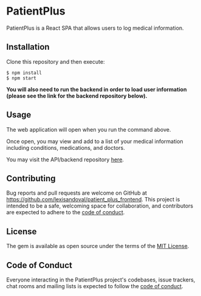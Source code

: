 # PatientPlus

PatientPlus is a React SPA that allows users to log medical information.

## Installation

Clone this repository and then execute:

    $ npm install
    $ npm start
    
**You will also need to run the backend in order to load user information (please see the link for the backend repository below).**

## Usage

The web application will open when you run the command above.

Once open, you may view and add to a list of your medical information including conditions, medications, and doctors.

You may visit the API/backend repository [here](https://github.com/lexisandoval/patient_plus_backend.git).

## Contributing

Bug reports and pull requests are welcome on GitHub at https://github.com/lexisandoval/patient_plus_frontend. This project is intended to be a safe, welcoming space for collaboration, and contributors are expected to adhere to the [code of conduct](https://github.com/lexisandoval/patient_plus_frontend/blob/master/CODE_OF_CONDUCT.md).

## License

The gem is available as open source under the terms of the [MIT License](https://opensource.org/licenses/MIT).

## Code of Conduct

Everyone interacting in the PatientPlus project's codebases, issue trackers, chat rooms and mailing lists is expected to follow the [code of conduct](https://github.com/lexisandoval/patient_plus_frontend/blob/master/CODE_OF_CONDUCT.md).
